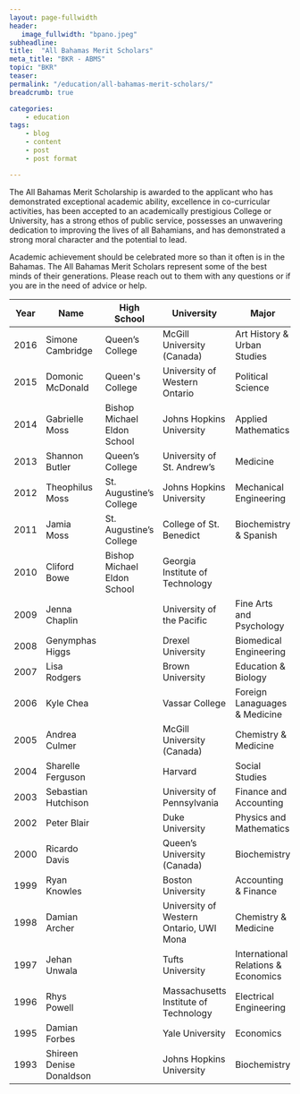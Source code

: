 ```yaml
---
layout: page-fullwidth
header:
   image_fullwidth: "bpano.jpeg"
subheadline:
title:  "All Bahamas Merit Scholars"
meta_title: "BKR - ABMS"
topic: "BKR"
teaser: 
permalink: "/education/all-bahamas-merit-scholars/"
breadcrumb: true

categories:
    - education
tags:
    - blog
    - content
    - post
    - post format

---
```

>
The All Bahamas Merit Scholarship is awarded to the applicant who has demonstrated exceptional academic ability, excellence in co-curricular activities, has been accepted to an academically prestigious College or University, has a strong ethos of public service, possesses an unwavering dedication to improving the lives of all Bahamians, and has demonstrated a strong moral character and the potential to lead.

Academic achievement should be celebrated more so than it often is in the Bahamas. The All Bahamas Merit Scholars represent some of the best minds of their generations. Please reach out to them with any questions or if you are in the need of advice or help. 

| Year | Name                     | High School                 | University                              | Major                               | 
|------|--------------------------|-----------------------------|-----------------------------------------|-------------------------------------| 
| 2016 | Simone Cambridge         | Queen’s College             | McGill University (Canada)              | Art History & Urban Studies         | 
| 2015 | Domonic McDonald         | Queen's College             | University of Western Ontario           | Political Science                   | 
| 2014 | Gabrielle Moss           | Bishop Michael Eldon School | Johns Hopkins University                | Applied Mathematics                 | 
| 2013 | Shannon Butler           | Queen’s College             | University of St. Andrew’s              | Medicine                            | 
| 2012 | Theophilus Moss          | St. Augustine’s College     | Johns Hopkins University                | Mechanical Engineering              | 
| 2011 | Jamia Moss               | St. Augustine’s College     | College of St. Benedict                 | Biochemistry & Spanish              | 
| 2010 | Cliford Bowe             | Bishop Michael Eldon School | Georgia Institute of Technology         |                                     | 
| 2009 | Jenna Chaplin            |                             | University of the Pacific               | Fine Arts and Psychology            | 
| 2008 | Genymphas Higgs          |                             | Drexel University                       | Biomedical Engineering              | 
| 2007 | Lisa Rodgers             |                             | Brown University                        | Education & Biology                 | 
| 2006 | Kyle Chea                |                             | Vassar College                          | Foreign Lanaguages & Medicine       | 
| 2005 | Andrea Culmer            |                             | McGill University (Canada)              | Chemistry & Medicine                | 
| 2004 | Sharelle Ferguson        |                             | Harvard                                 | Social Studies                      | 
| 2003 | Sebastian Hutchison      |                             | University of Pennsylvania              | Finance and Accounting              | 
| 2002 | Peter Blair              |                             | Duke University                         | Physics and Mathematics             | 
| 2000 | Ricardo Davis            |                             | Queen’s University (Canada)             | Biochemistry                        | 
| 1999 | Ryan Knowles             |                             | Boston University                       | Accounting & Finance                | 
| 1998 | Damian Archer            |                             | University of Western Ontario, UWI Mona | Chemistry & Medicine                | 
| 1997 | Jehan Unwala             |                             | Tufts University                        | International Relations & Economics | 
| 1996 | Rhys Powell              |                             | Massachusetts Institute of Technology   | Electrical Engineering              | 
| 1995 | Damian Forbes            |                             | Yale University                         | Economics                           | 
| 1993 | Shireen Denise Donaldson |                             | Johns Hopkins University                | Biochemistry                        | 

